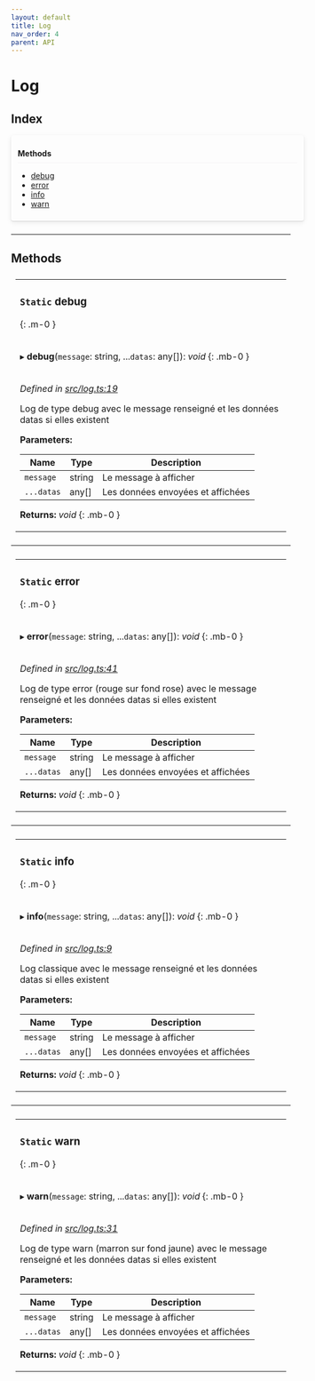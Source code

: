 ```yaml
---
layout: default
title: Log
nav_order: 4
parent: API
---
```


# Log

## Index
<div style="width: 100%;max-width: 100%;margin-bottom: 1.5rem;border-radius: 4px;box-shadow: 0 1px 2px rgba(0,0,0,0.12), 0 3px 10px rgba(0,0,0,0.08);padding: .5rem .75rem;">
<div style="font-weight:bold;padding: 1rem 0 .5rem;border-bottom: 1px solid rgba(238,235,238,0.5);">
Methods
</div>
<div style="margin-top: 0.5rem;" markdown="1">

* [debug](_log_.log.md#static-debug)
* [error](_log_.log.md#static-error)
* [info](_log_.log.md#static-info)
* [warn](_log_.log.md#static-warn)

</div>
</div>

---

## Methods

<table style="padding: 0.5rem;">
<tr>
<td markdown="1">

### `Static` debug
{: .m-0 }

</td>
</tr>
<tr>
<td markdown="1">

▸ **debug**(`message`: string, ...`datas`: any[]): *void*
{: .mb-0 }

</td>
</tr>
<tr>
<td markdown="1">

*Defined in [src/log.ts:19](https://github.com/NicolasBoyer/wapitis/blob/d619f93/src/log.ts#L19)*

Log de type debug avec le message renseigné et les données datas si elles existent

**Parameters:**

Name | Type | Description |
------ | ------ | ------ |
`message` | string | Le message à afficher |
`...datas` | any[] | Les données envoyées et affichées  |

**Returns:** *void*
{: .mb-0 }

</td>
</tr>
</table>

___

<table style="padding: 0.5rem;">
<tr>
<td markdown="1">

### `Static` error
{: .m-0 }

</td>
</tr>
<tr>
<td markdown="1">

▸ **error**(`message`: string, ...`datas`: any[]): *void*
{: .mb-0 }

</td>
</tr>
<tr>
<td markdown="1">

*Defined in [src/log.ts:41](https://github.com/NicolasBoyer/wapitis/blob/d619f93/src/log.ts#L41)*

Log de type error (rouge sur fond rose) avec le message renseigné et les données datas si elles existent

**Parameters:**

Name | Type | Description |
------ | ------ | ------ |
`message` | string | Le message à afficher |
`...datas` | any[] | Les données envoyées et affichées  |

**Returns:** *void*
{: .mb-0 }

</td>
</tr>
</table>

___

<table style="padding: 0.5rem;">
<tr>
<td markdown="1">

### `Static` info
{: .m-0 }

</td>
</tr>
<tr>
<td markdown="1">

▸ **info**(`message`: string, ...`datas`: any[]): *void*
{: .mb-0 }

</td>
</tr>
<tr>
<td markdown="1">

*Defined in [src/log.ts:9](https://github.com/NicolasBoyer/wapitis/blob/d619f93/src/log.ts#L9)*

Log classique avec le message renseigné et les données datas si elles existent

**Parameters:**

Name | Type | Description |
------ | ------ | ------ |
`message` | string | Le message à afficher |
`...datas` | any[] | Les données envoyées et affichées  |

**Returns:** *void*
{: .mb-0 }

</td>
</tr>
</table>

___

<table style="padding: 0.5rem;">
<tr>
<td markdown="1">

### `Static` warn
{: .m-0 }

</td>
</tr>
<tr>
<td markdown="1">

▸ **warn**(`message`: string, ...`datas`: any[]): *void*
{: .mb-0 }

</td>
</tr>
<tr>
<td markdown="1">

*Defined in [src/log.ts:31](https://github.com/NicolasBoyer/wapitis/blob/d619f93/src/log.ts#L31)*

Log de type warn (marron sur fond jaune) avec le message renseigné et les données datas si elles existent

**Parameters:**

Name | Type | Description |
------ | ------ | ------ |
`message` | string | Le message à afficher |
`...datas` | any[] | Les données envoyées et affichées  |

**Returns:** *void*
{: .mb-0 }

</td>
</tr>
</table>